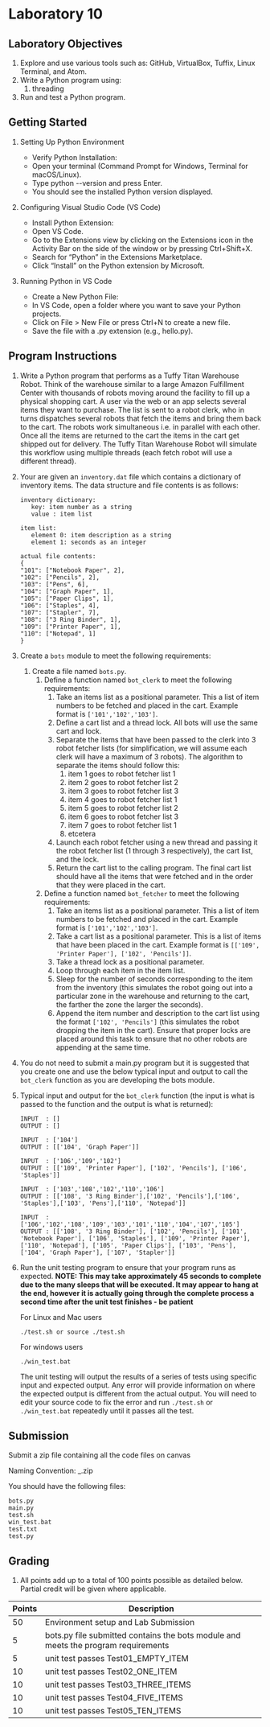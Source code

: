 # Laboratory 10

## Laboratory Objectives
1. Explore and use various tools such as: GitHub, VirtualBox, Tuffix, Linux Terminal, and Atom.
1. Write a Python program using:
     1. threading
1. Run and test a Python program.

## Getting Started

1. Setting Up Python Environment

     - Verify Python Installation:
     - Open your terminal (Command Prompt for Windows, Terminal for macOS/Linux).
     - Type python --version and press Enter.
     - You should see the installed Python version displayed.

2. Configuring Visual Studio Code (VS Code)

     - Install Python Extension:
     - Open VS Code.
     - Go to the Extensions view by clicking on the Extensions icon in the Activity Bar on the side of the window or by pressing Ctrl+Shift+X.
     - Search for “Python” in the Extensions Marketplace.
     - Click “Install” on the Python extension by Microsoft.

3. Running Python in VS Code

     - Create a New Python File:
     - In VS Code, open a folder where you want to save your Python projects.
     - Click on File > New File or press Ctrl+N to create a new file.
     - Save the file with a .py extension (e.g., hello.py).
     
     
## Program Instructions
1. Write a Python program that performs as a Tuffy Titan Warehouse Robot.  Think of the warehouse similar to a large Amazon Fulfillment Center with thousands of robots moving around the facility to fill up a physical shopping cart.  A user via the web or an app selects several items they want to purchase.  The list is sent to a robot clerk, who in turns dispatches several robots that fetch the items and bring them back to the cart.  The robots work simultaneous i.e. in parallel with each other.  Once all the items are returned to the cart the items in the cart get shipped out for delivery.  The Tuffy Titan Warehouse Robot will simulate this workflow using multiple threads (each fetch robot will use a different thread).
1. Your are given an `inventory.dat` file which contains a dictionary of inventory items.  The data structure and file contents is as follows:
     ```
	inventory dictionary:
		key: item number as a string
		value : item list

	item list:
        element 0: item description as a string
        element 1: seconds as an integer
	
	actual file contents:
	{
	"101": ["Notebook Paper", 2],
	"102": ["Pencils", 2],
	"103": ["Pens", 6],
	"104": ["Graph Paper", 1],
	"105": ["Paper Clips", 1],
	"106": ["Staples", 4],
	"107": ["Stapler", 7],
	"108": ["3 Ring Binder", 1],
	"109": ["Printer Paper", 1],
	"110": ["Notepad", 1]
	}
     ```
1. Create a `bots` module to meet the following requirements:
     1. Create a file named `bots.py`.
          1. Define a function named `bot_clerk` to meet the following requirements:  
               1. Take an items list as a positional parameter.  This a list of item numbers to be fetched and placed in the cart. Example format is `['101','102','103']`.
               2. Define a cart list and a thread lock.  All bots will use the same cart and lock.
               4. Separate the items that have been passed to the clerk into 3 robot fetcher lists (for simplification, we will assume each clerk will have a maximum of 3 robots).  The algorithm to separate the items should follow this:
                    1. item 1 goes to robot fetcher list 1
                    1. item 2 goes to robot fetcher list 2
                    1. item 3 goes to robot fetcher list 3
                    1. item 4 goes to robot fetcher list 1
                    1. item 5 goes to robot fetcher list 2
                    1. item 6 goes to robot fetcher list 3
                    1. item 7 goes to robot fetcher list 1
                    2. etcetera
               6. Launch each robot fetcher using a new thread and passing it the robot fetcher list (1 through 3 respectively), the cart list, and the lock.
               7. Return the cart list to the calling program.  The final cart list should have all the items that were fetched and in the order that they were placed in the cart. 
          1. Define a function named `bot_fetcher` to meet the following requirements:  
               1. Take an items list as a positional parameter.  This a list of item numbers to be fetched and placed in the cart. Example format is `['101','102','103']`.
               1. Take a cart list as a positional parameter.  This is a list of items that have been placed in the cart.  Example format is `[['109', 'Printer Paper'], ['102', 'Pencils']]`.
               2. Take a thread lock as a positional parameter.
               3. Loop through each item in the item list.
               4. Sleep for the number of seconds corresponding to the item from the inventory (this simulates the robot going out into a particular zone in the warehouse and returning to the cart, the farther the zone the larger the seconds).
               5. Append the item number and description to the cart list using the format `['102', 'Pencils']` (this simulates the robot dropping the item in the cart).  Ensure that proper locks are placed around this task to ensure that no other robots are appending at the same time.
1. You do not need to submit a main.py program but it is suggested that you create one and use the below typical input and output to call the `bot_clerk` function as you are developing the bots module.
1. Typical input and output for the `bot_clerk` function (the input is what is passed to the function and the output is what is returned):
     ```
     INPUT  : []
     OUTPUT : []
     
     INPUT  : ['104']
     OUTPUT : [['104', 'Graph Paper']]

     INPUT  : ['106','109','102']
     OUTPUT : [['109', 'Printer Paper'], ['102', 'Pencils'], ['106', 'Staples']]

     INPUT  : ['103','108','102','110','106']
     OUTPUT : [['108', '3 Ring Binder'],['102', 'Pencils'],['106', 'Staples'],['103', 'Pens'],['110', 'Notepad']]

     INPUT  : ['106','102','108','109','103','101','110','104','107','105']
     OUTPUT : [['108', '3 Ring Binder'], ['102', 'Pencils'], ['101', 'Notebook Paper'], ['106', 'Staples'], ['109', 'Printer Paper'], ['110', 'Notepad'], ['105', 'Paper Clips'], ['103', 'Pens'], ['104', 'Graph Paper'], ['107', 'Stapler']]

     ```

1. Run the unit testing program to ensure that your program runs as expected.  **NOTE: This may take approximately 45 seconds to complete due to the many sleeps that will be executed. It may appear to hang at the end, however it is actually going through the complete process a second time after the unit test finishes - be patient**  
    
    For Linux and Mac users
    ```
    ./test.sh or source ./test.sh
    ```
       
    For windows users
    ```
    ./win_test.bat
    ```
       
    The unit testing will output the results of a series of tests using specific input and expected output.  Any error will provide information on where the expected output is different from the actual output.  You will need to edit your source code to fix the error and run `./test.sh` or `./win_test.bat` repeatedly until it passes all the test.

## Submission
Submit a zip file containing all the code files on canvas 

Naming Convention: <CWID>_<LastName>.zip

You should have the following files:


```
bots.py
main.py
test.sh
win_test.bat
test.txt
test.py
```
    
## Grading
1. All points add up to a total of 100 points possible as detailed below.  Partial credit will be given where applicable.

| Points | Description |
| --- | --- |
|50|Environment setup and Lab Submission|
|5|bots.py file submitted contains the bots module and meets the program requirements|
|5|unit test passes Test01_EMPTY_ITEM|
|10|unit test passes Test02_ONE_ITEM|
|10|unit test passes Test03_THREE_ITEMS|
|10|unit test passes Test04_FIVE_ITEMS|
|10|unit test passes Test05_TEN_ITEMS|
